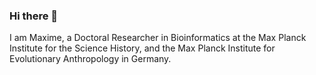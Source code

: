 ### Hi there 👋

I am Maxime, a Doctoral Researcher in Bioinformatics at the Max Planck Institute for the Science History, and the Max Planck Institute for Evolutionary Anthropology in Germany.
